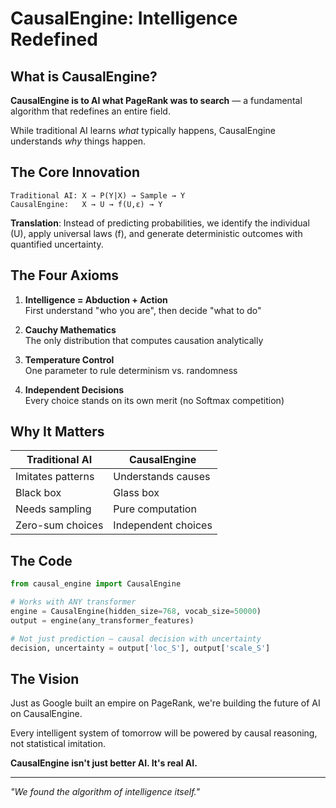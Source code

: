 # CausalEngine: Intelligence Redefined

## What is CausalEngine?

**CausalEngine is to AI what PageRank was to search** — a fundamental algorithm that redefines an entire field.

While traditional AI learns *what* typically happens, CausalEngine understands *why* things happen.

## The Core Innovation

```
Traditional AI: X → P(Y|X) → Sample → Y
CausalEngine:   X → U → f(U,ε) → Y
```

**Translation**: Instead of predicting probabilities, we identify the individual (U), apply universal laws (f), and generate deterministic outcomes with quantified uncertainty.

## The Four Axioms

1. **Intelligence = Abduction + Action**  
   First understand "who you are", then decide "what to do"

2. **Cauchy Mathematics**  
   The only distribution that computes causation analytically

3. **Temperature Control**  
   One parameter to rule determinism vs. randomness

4. **Independent Decisions**  
   Every choice stands on its own merit (no Softmax competition)

## Why It Matters

| Traditional AI | CausalEngine |
|----------------|--------------|
| Imitates patterns | Understands causes |
| Black box | Glass box |
| Needs sampling | Pure computation |
| Zero-sum choices | Independent choices |

## The Code

```python
from causal_engine import CausalEngine

# Works with ANY transformer
engine = CausalEngine(hidden_size=768, vocab_size=50000)
output = engine(any_transformer_features)

# Not just prediction — causal decision with uncertainty
decision, uncertainty = output['loc_S'], output['scale_S']
```

## The Vision

Just as Google built an empire on PageRank, we're building the future of AI on CausalEngine.

Every intelligent system of tomorrow will be powered by causal reasoning, not statistical imitation.

**CausalEngine isn't just better AI. It's real AI.**

---

*"We found the algorithm of intelligence itself."* 